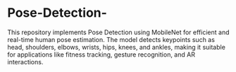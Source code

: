 # Pose-Detection-
This repository implements Pose Detection using MobileNet for efficient and real-time human pose estimation. The model detects keypoints such as head, shoulders, elbows, wrists, hips, knees, and ankles, making it suitable for applications like fitness tracking, gesture recognition, and AR interactions.
